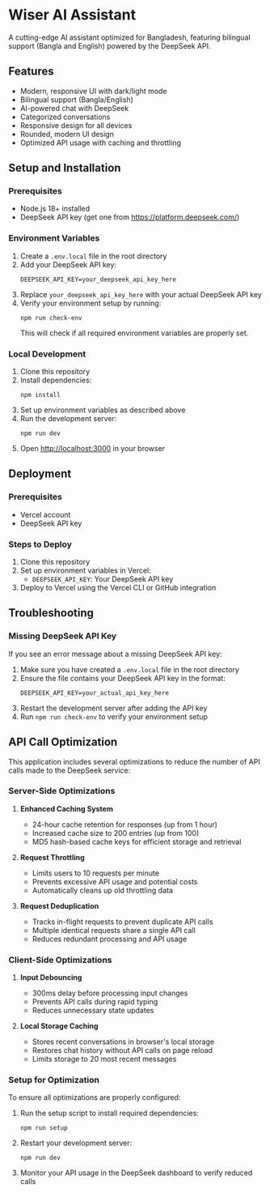 # Wiser AI Assistant

A cutting-edge AI assistant optimized for Bangladesh, featuring bilingual support (Bangla and English) powered by the DeepSeek API.

## Features

- Modern, responsive UI with dark/light mode
- Bilingual support (Bangla/English)
- AI-powered chat with DeepSeek
- Categorized conversations
- Responsive design for all devices
- Rounded, modern UI design
- Optimized API usage with caching and throttling

## Setup and Installation

### Prerequisites

- Node.js 18+ installed
- DeepSeek API key (get one from https://platform.deepseek.com/)

### Environment Variables

1. Create a `.env.local` file in the root directory
2. Add your DeepSeek API key:
   ```
   DEEPSEEK_API_KEY=your_deepseek_api_key_here
   ```
3. Replace `your_deepseek_api_key_here` with your actual DeepSeek API key
4. Verify your environment setup by running:
   ```
   npm run check-env
   ```
   This will check if all required environment variables are properly set.

### Local Development

1. Clone this repository
2. Install dependencies:
   ```
   npm install
   ```
3. Set up environment variables as described above
4. Run the development server:
   ```
   npm run dev
   ```
5. Open [http://localhost:3000](http://localhost:3000) in your browser

## Deployment

### Prerequisites

- Vercel account
- DeepSeek API key

### Steps to Deploy

1. Clone this repository
2. Set up environment variables in Vercel:
   - `DEEPSEEK_API_KEY`: Your DeepSeek API key
3. Deploy to Vercel using the Vercel CLI or GitHub integration

## Troubleshooting

### Missing DeepSeek API Key

If you see an error message about a missing DeepSeek API key:

1. Make sure you have created a `.env.local` file in the root directory
2. Ensure the file contains your DeepSeek API key in the format:
   ```
   DEEPSEEK_API_KEY=your_actual_api_key_here
   ```
3. Restart the development server after adding the API key
4. Run `npm run check-env` to verify your environment setup

## API Call Optimization

This application includes several optimizations to reduce the number of API calls made to the DeepSeek service:

### Server-Side Optimizations

1. **Enhanced Caching System**
   - 24-hour cache retention for responses (up from 1 hour)
   - Increased cache size to 200 entries (up from 100)
   - MD5 hash-based cache keys for efficient storage and retrieval

2. **Request Throttling**
   - Limits users to 10 requests per minute
   - Prevents excessive API usage and potential costs
   - Automatically cleans up old throttling data

3. **Request Deduplication**
   - Tracks in-flight requests to prevent duplicate API calls
   - Multiple identical requests share a single API call
   - Reduces redundant processing and API usage

### Client-Side Optimizations

1. **Input Debouncing**
   - 300ms delay before processing input changes
   - Prevents API calls during rapid typing
   - Reduces unnecessary state updates

2. **Local Storage Caching**
   - Stores recent conversations in browser's local storage
   - Restores chat history without API calls on page reload
   - Limits storage to 20 most recent messages

### Setup for Optimization

To ensure all optimizations are properly configured:

1. Run the setup script to install required dependencies:
   ```
   npm run setup
   ```

2. Restart your development server:
   ```
   npm run dev
   ```

3. Monitor your API usage in the DeepSeek dashboard to verify reduced calls

